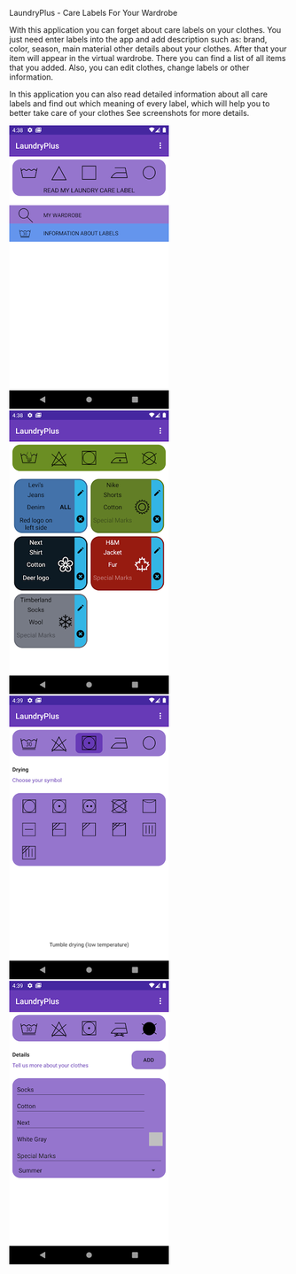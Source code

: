 LaundryPlus - Care Labels For Your Wardrobe

With this application you can forget about care labels on your clothes. You just need enter labels into the app and add description such as: brand, color, season, main material other details about your clothes. After that your item will appear in the virtual wardrobe. There you can find a list of all items that you added. Also, you can edit clothes, change labels or other information.

In this application you can also read detailed information about all care labels and find out which meaning of every label, which will help you to better take care of your clothes
See screenshots for more details.




![image](https://github.com/Dovahkiin169/CareLabelsApp/blob/master/Screenshots/1.png?raw=true)
![image](https://github.com/Dovahkiin169/CareLabelsApp/blob/master/Screenshots/2.png?raw=true)
![image](https://github.com/Dovahkiin169/CareLabelsApp/blob/master/Screenshots/3.png?raw=true)
![image](https://github.com/Dovahkiin169/CareLabelsApp/blob/master/Screenshots/4.png?raw=true)
